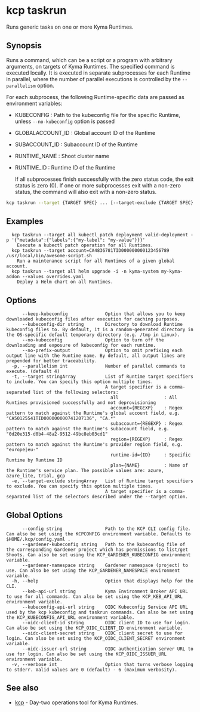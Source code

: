 # kcp taskrun
Runs generic tasks on one or more Kyma Runtimes.

## Synopsis

Runs a command, which can be a script or a program with arbitrary arguments, on targets of Kyma Runtimes.
The specified command is executed locally. It is executed in separate subprocesses for each Runtime in parallel, where the number of parallel executions is controlled by the `--parallelism` option.

For each subprocess, the following Runtime-specific data are passed as environment variables:
  - KUBECONFIG       : Path to the kubeconfig file for the specific Runtime, unless `--no-kubeconfig` option is passed
  - GLOBALACCOUNT_ID : Global account ID of the Runtime
  - SUBACCOUNT_ID    : Subaccount ID of the Runtime
  - RUNTIME_NAME     : Shoot cluster name
  - RUNTIME_ID       : Runtime ID of the Runtime

	If all subprocesses finish successfully with the zero status code, the exit status is zero (0). If one or more subprocesses exit with a non-zero status, the command will also exit with a non-zero status.

```bash
kcp taskrun --target {TARGET SPEC} ... [--target-exclude {TARGET SPEC} ...] COMMAND [ARGS ...] [flags]
```

## Examples

```
  kcp taskrun --target all kubectl patch deployment valid-deployment -p '{"metadata":{"labels":{"my-label": "my-value"}}}'
    Execute a kubectl patch operation for all Runtimes.
  kcp taskrun --target account=CA4836781TID000000000123456789 /usr/local/bin/awesome-script.sh
    Run a maintenance script for all Runtimes of a given global account.
  kcp taskrun --target all helm upgrade -i -n kyma-system my-kyma-addon --values overrides.yaml
    Deploy a Helm chart on all Runtimes.
```

## Options

```
      --keep-kubeconfig              Option that allows you to keep downloaded kubeconfig files after execution for caching purposes.
      --kubeconfig-dir string        Directory to download Runtime kubeconfig files to. By default, it is a random-generated directory in the OS-specific default temporary directory (e.g. /tmp in Linux).
      --no-kubeconfig                Option to turn off the downloading and exposure of kubeconfig for each runtime.
      --no-prefix-output             Option to omit prefixing each output line with the Runtime name. By default, all output lines are prepended for better traceability.
  -p, --parallelism int              Number of parallel commands to execute. (default 4)
  -t, --target stringArray           List of Runtime target specifiers to include. You can specify this option multiple times.
                                     A target specifier is a comma-separated list of the following selectors:
                                       all                 : All Runtimes provisioned successfully and not deprovisioning
                                       account={REGEXP}    : Regex pattern to match against the Runtime's global account field, e.g. "CA50125541TID000000000741207136", "CA.*"
                                       subaccount={REGEXP} : Regex pattern to match against the Runtime's subaccount field, e.g. "0d20e315-d0b4-48a2-9512-49bc8eb03cd1"
                                       region={REGEXP}     : Regex pattern to match against the Runtime's provider region field, e.g. "europe|eu-"
                                       runtime-id={ID}     : Specific Runtime by Runtime ID
                                       plan={NAME}         : Name of the Runtime's service plan. The possible values are: azure, azure_lite, trial, gcp
  -e, --target-exclude stringArray   List of Runtime target specifiers to exclude. You can specify this option multiple times.
                                     A target specifier is a comma-separated list of the selectors described under the --target option.
```

## Global Options

```
      --config string                Path to the KCP CLI config file. Can also be set using the KCPCONFIG environment variable. Defaults to $HOME/.kcp/config.yaml .
      --gardener-kubeconfig string   Path to the kubeconfig file of the corresponding Gardener project which has permissions to list/get Shoots. Can also be set using the KCP_GARDENER_KUBECONFIG environment variable.
      --gardener-namespace string    Gardener namespace (project) to use. Can also be set using the KCP_GARDENER_NAMESPACE environment variable.
  -h, --help                         Option that displays help for the CLI.
      --keb-api-url string           Kyma Environment Broker API URL to use for all commands. Can also be set using the KCP_KEB_API_URL environment variable.
      --kubeconfig-api-url string    OIDC Kubeconfig Service API URL used by the kcp kubeconfig and taskrun commands. Can also be set using the KCP_KUBECONFIG_API_URL environment variable.
      --oidc-client-id string        OIDC client ID to use for login. Can also be set using the KCP_OIDC_CLIENT_ID environment variable.
      --oidc-client-secret string    OIDC client secret to use for login. Can also be set using the KCP_OIDC_CLIENT_SECRET environment variable.
      --oidc-issuer-url string       OIDC authentication server URL to use for login. Can also be set using the KCP_OIDC_ISSUER_URL environment variable.
  -v, --verbose int                  Option that turns verbose logging to stderr. Valid values are 0 (default) - 6 (maximum verbosity).
```

## See also

* [kcp](kcp.md)	 - Day-two operations tool for Kyma Runtimes.

